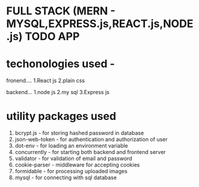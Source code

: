 # FULL STACK (MERN - MYSQL,EXPRESS.js,REACT.js,NODE.js) TODO APP

# techonologies used -

fronend....
1.React js
2.plain css

backend...
1.node js
2.my sql
3.Express js

# utility packages used

1. bcrypt.js - for storing hashed password in database
2. json-web-token - for authentication and authorization of user
3. dot-env - for loading an environment variable
4. concurrently - for starting both backend and frontend server
5. validator - for validation of email and password
6. cookie-parser - middleware for accepting cookies
7. formidable - for processing uploaded images
8. mysql - for connecting with sql database
